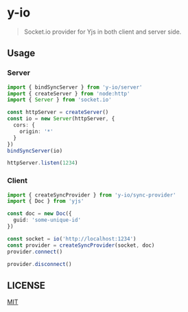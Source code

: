 # y-io

> Socket.io provider for Yjs in both client and server side.

## Usage

### Server

```ts
import { bindSyncServer } from 'y-io/server'
import { createServer } from 'node:http'
import { Server } from 'socket.io'

const httpServer = createServer()
const io = new Server(httpServer, {
  cors: {
    origin: '*'
  }
})
bindSyncServer(io)

httpServer.listen(1234)
```

### Client

```ts
import { createSyncProvider } from 'y-io/sync-provider'
import { Doc } from 'yjs'

const doc = new Doc({
  guid: 'some-unique-id'
})

const socket = io('http://localhost:1234')
const provider = createSyncProvider(socket, doc)
provider.connect()

provider.disconnect()
```

## LICENSE

[MIT](../../LICENSE)

